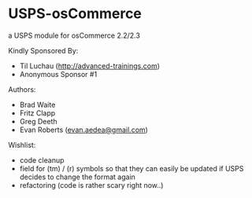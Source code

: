 USPS-osCommerce
===============
a USPS module for osCommerce 2.2/2.3

Kindly Sponsored By:
- Til Luchau (http://advanced-trainings.com)
- Anonymous Sponsor #1


Authors:
- Brad Waite
- Fritz Clapp
- Greg Deeth
- Evan Roberts (evan.aedea@gmail.com)


Wishlist: 
- code cleanup
- field for (tm) / (r) symbols so that they can easily be updated if USPS decides to change the format again
- refactoring (code is rather scary right now..)

